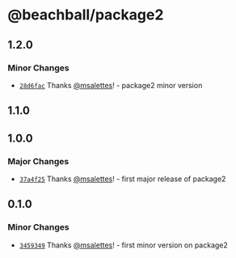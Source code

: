 # @beachball/package2

## 1.2.0

### Minor Changes

- [`28d6fac`](https://github.com/msalettes/nx-beachball/commit/28d6face8f0f8d41dfb6b8cf977f767f81df823f) Thanks [@msalettes](https://github.com/msalettes)! - package2 minor version

## 1.1.0

## 1.0.0

### Major Changes

- [`37a4f25`](https://github.com/msalettes/nx-beachball/commit/37a4f258b5a57988b7c0b12e598f25912622deb3) Thanks [@msalettes](https://github.com/msalettes)! - first major release of package2

## 0.1.0

### Minor Changes

- [`3459349`](https://github.com/msalettes/nx-beachball/commit/345934952da731b6098e414f860a6d41bd3957c4) Thanks [@msalettes](https://github.com/msalettes)! - first minor version on package2
